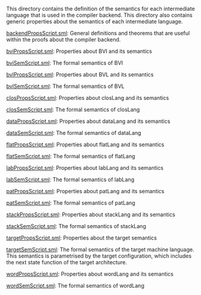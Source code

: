 This directory contains the definition of the semantics for each
intermediate language that is used in the compiler backend. This
directory also contains generic properties about the semantics of each
intermediate language.

[backendPropsScript.sml](backendPropsScript.sml):
General definitions and theorems that are useful within the proofs
about the compiler backend.

[bviPropsScript.sml](bviPropsScript.sml):
Properties about BVI and its semantics

[bviSemScript.sml](bviSemScript.sml):
The formal semantics of BVI

[bvlPropsScript.sml](bvlPropsScript.sml):
Properties about BVL and its semantics

[bvlSemScript.sml](bvlSemScript.sml):
The formal semantics of BVL

[closPropsScript.sml](closPropsScript.sml):
Properties about closLang and its semantics

[closSemScript.sml](closSemScript.sml):
The formal semantics of closLang

[dataPropsScript.sml](dataPropsScript.sml):
Properties about dataLang and its semantics

[dataSemScript.sml](dataSemScript.sml):
The formal semantics of dataLang

[flatPropsScript.sml](flatPropsScript.sml):
Properties about flatLang and its semantics

[flatSemScript.sml](flatSemScript.sml):
The formal semantics of flatLang

[labPropsScript.sml](labPropsScript.sml):
Properties about labLang and its semantics

[labSemScript.sml](labSemScript.sml):
The formal semantics of labLang

[patPropsScript.sml](patPropsScript.sml):
Properties about patLang and its semantics

[patSemScript.sml](patSemScript.sml):
The formal semantics of patLang

[stackPropsScript.sml](stackPropsScript.sml):
Properties about stackLang and its semantics

[stackSemScript.sml](stackSemScript.sml):
The formal semantics of stackLang

[targetPropsScript.sml](targetPropsScript.sml):
Properties about the target semantics

[targetSemScript.sml](targetSemScript.sml):
The formal semantics of the target machine language. This semantics
is parametrised by the target configuration, which includes the next
state function of the target architecture.

[wordPropsScript.sml](wordPropsScript.sml):
Properties about wordLang and its semantics

[wordSemScript.sml](wordSemScript.sml):
The formal semantics of wordLang
